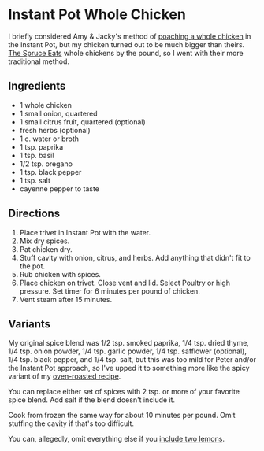 [Instant Pot]: ../indices/instantPot.html

# Instant Pot Whole Chicken

I briefly considered Amy & Jacky's method of [poaching a whole chicken](https://www.pressurecookrecipes.com/instant-pot-whole-chicken/) in the Instant Pot, but my chicken turned out to be much bigger than theirs.  [The Spruce Eats](https://www.thespruceeats.com/instant-pot-whole-chicken-4178762) whole chickens by the pound, so I went with their more traditional method.

## Ingredients

* 1 whole chicken
* 1 small onion, quartered
* 1 small citrus fruit, quartered (optional)
* fresh herbs (optional)
* 1 c. water or broth
* 1 tsp. paprika
* 1 tsp. basil
* 1/2 tsp. oregano
* 1 tsp. black pepper
* 1 tsp. salt
* cayenne pepper to taste

## Directions

1. Place trivet in Instant Pot with the water.
2. Mix dry spices.
3. Pat chicken dry.
4. Stuff cavity with onion, citrus, and herbs.  Add anything that didn't fit to the pot.
5. Rub chicken with spices.
6. Place chicken on trivet.  Close vent and lid.  Select Poultry or high pressure.  Set timer for 6 minutes per pound of chicken.
7. Vent steam after 15 minutes.

## Variants

My original spice blend was 1/2 tsp. smoked paprika, 1/4 tsp. dried thyme, 1/4 tsp. onion powder, 1/4 tsp. garlic powder, 1/4 tsp. safflower (optional), 1/4 tsp. black pepper, and 1/4 tsp. salt, but this was too mild for Peter and/or the Instant Pot approach, so I've upped it to something more like the spicy variant of my [oven-roasted recipe](../poultry/roasted.md).

You can replace either set of spices with 2 tsp. or more of your favorite spice blend.  Add salt if the blend doesn't include it.

Cook from frozen the same way for about 10 minutes per pound.  Omit stuffing the cavity if that's too difficult.

You can, allegedly, omit everything else if you [include two lemons](https://www.foodandwine.com/recipes/roast-chicken-lemons).
